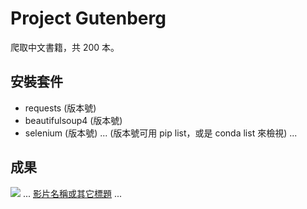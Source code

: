# Project Gutenberg
爬取中文書籍，共 200 本。

## 安裝套件
- requests (版本號)
- beautifulsoup4 (版本號)
- selenium (版本號)
...
(版本號可用 pip list，或是 conda list 來檢視)
...

## 成果
![](執行過程的擷圖或說明圖片)
...
[影片名稱或其它標題](你的影片連結)
...
